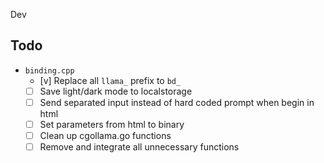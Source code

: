 Dev

## Todo

* `binding.cpp`
    * [v] Replace all `llama_` prefix to `bd_`
    * [ ] Save light/dark mode to localstorage
    * [ ] Send separated input instead of hard coded prompt when begin in html
    * [ ] Set parameters from html to binary
    * [ ] Clean up cgollama.go functions
    * [ ] Remove and integrate all unnecessary functions
